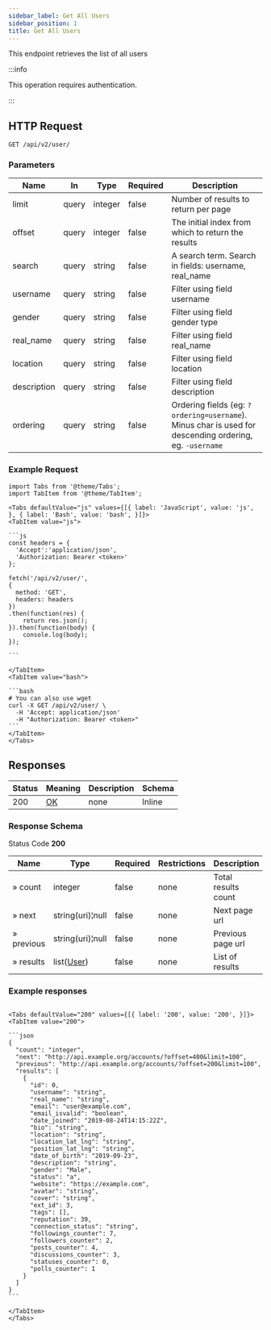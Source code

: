 ```yaml
---
sidebar_label: Get All Users
sidebar_position: 1
title: Get All Users
---
```


This endpoint retrieves the list of all users

:::info

This operation requires authentication.

:::

## HTTP Request

`GET /api/v2/user/`

### Parameters

|Name|In|Type|Required|Description|
|---|---|---|---|---|
|limit|query|integer|false|Number of results to return per page|
|offset|query|integer|false|The initial index from which to return the results|
|search|query|string|false|A search term. Search in fields: username, real_name|
|username|query|string|false|Filter using field username|
|gender|query|string|false|Filter using field gender type|
|real_name|query|string|false|Filter using field real_name|
|location|query|string|false|Filter using field location|
|description|query|string|false|Filter using field description|
|ordering|query|string|false|Ordering fields (eg: `?ordering=username`). Minus char is used for descending ordering, eg. `-username`|

### Example Request

````mdx-code-block
import Tabs from '@theme/Tabs';
import TabItem from '@theme/TabItem';

<Tabs defaultValue="js" values={[{ label: 'JavaScript', value: 'js', }, { label: 'Bash', value: 'bash', }]}>
<TabItem value="js">

```js
const headers = {
  'Accept':'application/json',
  'Authorization: Bearer <token>'
};

fetch('/api/v2/user/',
{
  method: 'GET',
  headers: headers
})
.then(function(res) {
    return res.json();
}).then(function(body) {
    console.log(body);
});

```

</TabItem>
<TabItem value="bash">

```bash
# You can also use wget
curl -X GET /api/v2/user/ \
  -H 'Accept: application/json'
  -H "Authorization: Bearer <token>"
```
</TabItem>
</Tabs>
````

## Responses

|Status|Meaning|Description|Schema|
|---|---|---|---|
|200|[OK](https://tools.ietf.org/html/rfc7231#section-6.3.1)|none|Inline|

### Response Schema

Status Code **200**

|Name|Type|Required|Restrictions|Description|
|---|---|---|---|---|
|» count|integer|false|none|Total results count|
|» next|string(uri)¦null|false|none|Next page url|
|» previous|string(uri)¦null|false|none|Previous page url|
|» results|list([User](/docs/apireference/v2/schemas/user))|false|none|List of results|

### Example responses


````mdx-code-block

<Tabs defaultValue="200" values={[{ label: '200', value: '200', }]}>
<TabItem value="200">

```json
{
  "count": "integer",
  "next": "http://api.example.org/accounts/?offset=400&limit=100",
  "previous": "http://api.example.org/accounts/?offset=200&limit=100",
  "results": [
    {
      "id": 0,
      "username": "string",
      "real_name": "string",
      "email": "user@example.com",
      "email_isvalid": "boolean",
      "date_joined": "2019-08-24T14:15:22Z",
      "bio": "string",
      "location": "string",
      "location_lat_lng": "string",
      "position_lat_lng": "string",
      "date_of_birth": "2019-09-23",
      "description": "string",
      "gender": "Male",
      "status": "a",
      "website": "https://example.com",
      "avatar": "string",
      "cover": "string",
      "ext_id": 3,
      "tags": [],
      "reputation": 39,
      "connection_status": "string",
      "followings_counter": 7,
      "followers_counter": 2,
      "posts_counter": 4,
      "discussions_counter": 3,
      "statuses_counter": 0,
      "polls_counter": 1
    }
  ]
}
```

</TabItem>
</Tabs>
````




